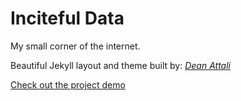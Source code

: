 # Inciteful Data
My small corner of the internet.

Beautiful Jekyll layout and theme built by: *[Dean Attali](https://deanattali.com)*

[Check out the project demo](https://deanattali.com/beautiful-jekyll)

